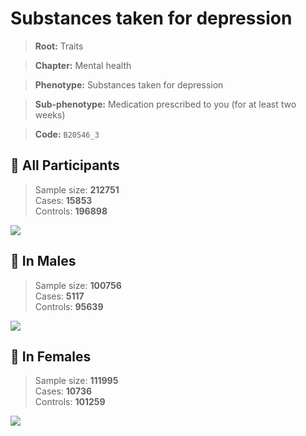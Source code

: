 # Substances taken for depression
> **Root:** Traits  

> **Chapter:** Mental health  

> **Phenotype:** Substances taken for depression  

> **Sub-phenotype:** Medication prescribed to you (for at least two weeks)  

> **Code:** `B20546_3`

## 🧪 All Participants  
> Sample size: **212751**  
> Cases: **15853**  
> Controls: **196898**
<img src="/Traits/Figures/ALL/B20546_3.png"/>
<CsvTable src="/Traits_Data/ALL/LG_B20546_3.csv" label="🔍 View full results" />

## 👨 In Males  
> Sample size: **100756**  
> Cases: **5117**  
> Controls: **95639**
<img src="/Traits/Figures/Male/B20546_3.png"/>
<CsvTable src="/Traits_Data/Male/LG_B20546_3.csv" label="🔍 View full results" />

## 👩 In Females  
> Sample size: **111995**  
> Cases: **10736**  
> Controls: **101259**
<img src="/Traits/Figures/Female/B20546_3.png"/>
<CsvTable src="/Traits_Data/Female/LG_B20546_3.csv" label="🔍 View full results" />
